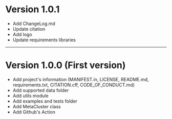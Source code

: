 
# Version 1.0.1

+ Add ChangeLog.md 
+ Update citation
+ Add logo
+ Update requirements libraries

---------------------------------------------------------------------

# Version 1.0.0 (First version)
+ Add project's information (MANIFEST.in, LICENSE, README.md, requirements.txt, CITATION.cff, CODE_OF_CONDUCT.md)
+ Add supported data folder
+ Add utils module
+ Add examples and tests folder
+ Add MetaCluster class
+ Add Github's Action

